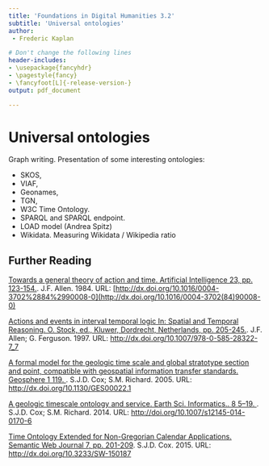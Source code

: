 ```yaml
---
title: 'Foundations in Digital Humanities 3.2'
subtitle: 'Universal ontologies'
author:
 - Frederic Kaplan

# Don't change the following lines
header-includes:
- \usepackage{fancyhdr}
- \pagestyle{fancy}
- \fancyfoot[L]{-release-version-}
output: pdf_document

---
```


# Universal ontologies

Graph writing. Presentation of some interesting ontologies: 

- SKOS, 
- VIAF, 
- Geonames, 
- TGN, 
- W3C Time Ontology. 
- SPARQL and SPARQL endpoint.
- LOAD model (Andrea Spitz)
- Wikidata. Measuring Wikidata / Wikipedia ratio 

## Further Reading

[Towards a general theory of action and time. Artificial Intelligence 23, pp. 123-154.](http://dx.doi.org/10.1016/0004-3702(84)90008-0). J.F. Allen. 1984. URL: [http://dx.doi.org/10.1016/0004-3702%2884%2990008-0](http://dx.doi.org/10.1016/0004-3702(84)90008-0)

[Actions and events in interval temporal logic In: Spatial and Temporal Reasoning. O. Stock, ed., Kluwer, Dordrecht, Netherlands, pp. 205-245.](http://dx.doi.org/10.1007/978-0-585-28322-7_7). J.F. Allen; G. Ferguson. 1997. URL: http://dx.doi.org/10.1007/978-0-585-28322-7_7

[A formal model for the geologic time scale and global stratotype section and point, compatible with geospatial information transfer standards. Geosphere 1 119. ](http://dx.doi.org/10.1130/GES00022.1). S.J.D. Cox; S.M. Richard. 2005. URL: http://dx.doi.org/10.1130/GES00022.1

[A geologic timescale ontology and service. Earth Sci. Informatics.. 8 5–19. ](http://doi.org/10.1007/s12145-014-0170-6). S.J.D. Cox; S.M. Richard. 2014. URL: http://doi.org/10.1007/s12145-014-0170-6

[Time Ontology Extended for Non-Gregorian Calendar Applications. Semantic Web Journal 7, pp. 201-209](http://dx.doi.org/10.3233/SW-150187). S.J.D. Cox. 2015. URL: http://dx.doi.org/10.3233/SW-150187

